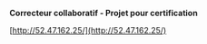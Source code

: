 __Correcteur collaboratif - Projet pour certification__

[http://52.47.162.25/](http://52.47.162.25/)


